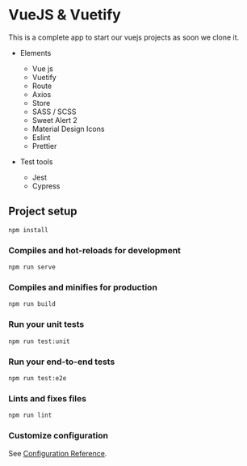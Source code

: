 # VueJS & Vuetify
This is a complete app to start our vuejs projects as soon we clone it.
  - Elements 
    - Vue js 
    - Vuetify
    - Route
    - Axios
    - Store 
    - SASS / SCSS
    - Sweet Alert 2
    - Material Design Icons 
    - Eslint
    - Prettier
 
  - Test tools
  
    - Jest
    - Cypress
    
        
## Project setup
```
npm install
```

### Compiles and hot-reloads for development
```
npm run serve
```

### Compiles and minifies for production
```
npm run build
```

### Run your unit tests
```
npm run test:unit
```

### Run your end-to-end tests
```
npm run test:e2e
```

### Lints and fixes files
```
npm run lint
```

### Customize configuration
See [Configuration Reference](https://cli.vuejs.org/config/).
